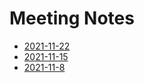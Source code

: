 # Meeting Notes

* [2021-11-22](notes/2021-11-22.md)
* [2021-11-15](notes/2021-11-15.md)
* [2021-11-8](notes/2021-11-8.md)
